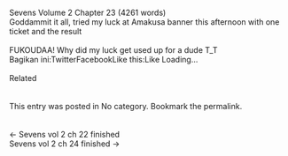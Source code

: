 <br/>
Sevens Volume 2 Chapter 23 (4261 words)<br/>
Goddammit it all, tried my luck at Amakusa banner this afternoon with one ticket and the result<br/>
<br/>
FUKOUDAA! Why did my luck get used up for a dude T_T<br/>
Bagikan ini:TwitterFacebookLike this:Like Loading...<br/>
<br/>
Related<br/>
 <br/>
<br/>
												This entry was posted in No category. Bookmark the permalink.											<br/>
<br/>
<br/>
← Sevens vol 2 ch 22 finished<br/>
Sevens vol 2 ch 24 finished →<br/>
<br/>
<br/>
